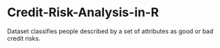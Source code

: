 # Credit-Risk-Analysis-in-R
Dataset classifies people described by a set of attributes as good or bad credit risks. 
